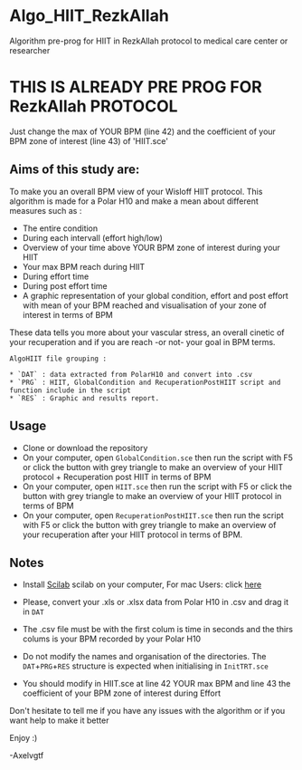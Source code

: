 # Algo_HIIT_RezkAllah
Algorithm pre-prog for HIIT in RezkAllah protocol to medical care center or researcher

# THIS IS ALREADY PRE PROG FOR RezkAllah PROTOCOL

Just change the max of YOUR BPM (line 42) and the coefficient of your BPM zone of interest (line 43) of 'HIIT.sce'

## Aims of this study are:

To make you an overall BPM view of your Wisloff HIIT protocol.
This algorithm is made for a Polar H10 and make a mean about different measures such as : 
* The entire condition
* During each intervall (effort high/low)
* Overview of your time above YOUR BPM zone of interest during your HIIT
* Your max BPM reach during HIIT
* During effort time
* During post effort time
* A graphic representation of your global condition, effort and post effort with mean of your BPM reached and visualisation of your zone of interest in terms of BPM

These data tells you more about your vascular stress, an overall cinetic of your recuperation and if you are reach -or not- your goal in BPM terms.
	
	AlgoHIIT file grouping : 
	
	* `DAT` : data extracted from PolarH10 and convert into .csv
	* `PRG` : HIIT, GlobalCondition and RecuperationPostHIIT script and function include in the script 
	* `RES` : Graphic and results report.
	      

## Usage

* Clone or download the repository
* On your computer, open `GlobalCondition.sce` then run the script with F5 or click the button with grey triangle to make an overview of your HIIT protocol + Recuperation post HIIT in terms of BPM
* On your computer, open `HIIT.sce` then run the script with F5 or click the button with grey triangle to make an overview of your HIIT protocol in terms of BPM
* On your computer, open `RecuperationPostHIIT.sce` then run the script with F5 or click the button with grey triangle to make an overview of your recuperation after your HIIT protocol in terms of BPM.

	  
## Notes 
	  
* Install [Scilab](https://www.scilab.org) scilab on your computer, For mac Users: click [here](https://www.utc.fr/~mottelet/scilab_for_macOS.html)

* Please, convert your .xls or .xlsx data from Polar H10 in .csv and drag it in `DAT`
* The .csv file must be with the first colum is time in seconds and the thirs colums is your BPM recorded by your Polar H10

* Do not modify the names and organisation of the directories.
  The `DAT`+`PRG`+`RES` structure is expected when initialising in `InitTRT.sce`
  
* You should modify in HIIT.sce at line 42 YOUR max BPM and line 43 the coefficient of your BPM zone of interest during Effort 


Don't hesitate to tell me if you have any issues with the algorithm or if you want help to make it better 

Enjoy :)

-Axelvgtf

